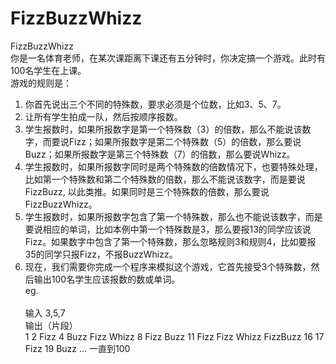 FizzBuzzWhizz
=============

FizzBuzzWhizz<br/>
你是一名体育老师，在某次课距离下课还有五分钟时，你决定搞一个游戏。此时有100名学生在上课。<br/>
游戏的规则是：

1. 你首先说出三个不同的特殊数，要求必须是个位数，比如3、5、7。 
2. 让所有学生拍成一队，然后按顺序报数。 
3. 学生报数时，如果所报数字是第一个特殊数（3）的倍数，那么不能说该数字，而要说Fizz；如果所报数字是第二个特殊数（5）的倍数，那么要说Buzz；如果所报数字是第三个特殊数（7）的倍数，那么要说Whizz。 
4. 学生报数时，如果所报数字同时是两个特殊数的倍数情况下，也要特殊处理，比如第一个特殊数和第二个特殊数的倍数，那么不能说该数字，而是要说FizzBuzz, 以此类推。如果同时是三个特殊数的倍数，那么要说FizzBuzzWhizz。 
5. 学生报数时，如果所报数字包含了第一个特殊数，那么也不能说该数字，而是要说相应的单词，比如本例中第一个特殊数是3，那么要报13的同学应该说Fizz。如果数字中包含了第一个特殊数，那么忽略规则3和规则4，比如要报35的同学只报Fizz，不报BuzzWhizz。 
6. 现在，我们需要你完成一个程序来模拟这个游戏，它首先接受3个特殊数，然后输出100名学生应该报数的数或单词。<br/>
eg.<br/>   
输入 3,5,7 <br/>
输出（片段）<br/>
1 2 Fizz 4 Buzz Fizz Whizz 8 Fizz Buzz 11 Fizz Fizz Whizz FizzBuzz 16 17 Fizz 19 Buzz  … 一直到100
